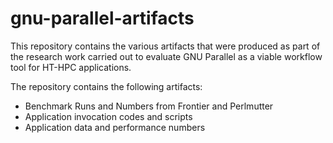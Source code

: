 # gnu-parallel-artifacts

This repository contains the various artifacts that were produced as part of the research work carried out to evaluate GNU Parallel as a viable workflow tool for HT-HPC applications. 

The repository contains the following artifacts:

  - Benchmark Runs and Numbers from Frontier and Perlmutter
  - Application invocation codes and scripts
  - Application data and performance numbers
  
